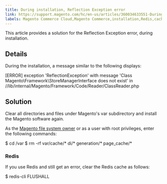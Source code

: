 ```yaml
---
title: During installation, Reflection Exception error
link: https://support.magento.com/hc/en-us/articles/360034633551-During-installation-Reflection-Exception-error
labels: Magento Commerce Cloud,Magento Commerce,installation,Redis,cache,Reflection,Exception,Error,how to
---
```


This article provides a solution for the Reflection Exception error, during installation.

## Details

During the installation, a message similar to the following displays:

[ERROR] exception 'ReflectionException' with message 'Class Magento\Framework\StoreManagerInterface does not exist' in /<path>/lib/internal/Magento/Framework/Code/Reader/ClassReader.php
## Solution

Clear all directories and files under Magento's var subdirectory and install the Magento software again.

As the [Magento file system owner](https://devdocs.magento.com/guides/v2.3/install-gde/prereq/file-sys-perms-over.html) or as a user with root privileges, enter the following commands:

$ cd <your Magento install directory>/var
$ rm -rf var/cache/* di/* generation/* page\_cache/*
### Redis

If you use Redis and still get an error, clear the Redis cache as follows:

$ redis-cli FLUSHALL